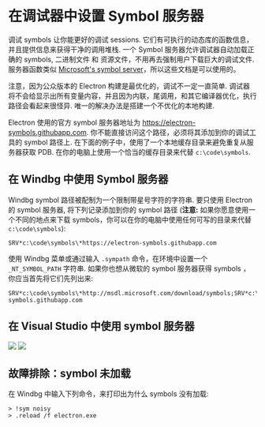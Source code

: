 # 在调试器中设置 Symbol 服务器

调试 symbols 让你能更好的调试 sessions. 它们有可执行的动态库的函数信息，并且提供信息来获得干净的调用堆栈. 一个 Symbol 服务器允许调试器自动加载正确的 symbols, 二进制文件 和 资源文件，不用再去强制用户下载巨大的调试文件. 服务器函数类似 [Microsoft's symbol server](http://support.microsoft.com/kb/311503)，所以这些文档是可以使用的。

注意，因为公众版本的 Electron 构建是最优化的，调试不一定一直简单. 调试器将不会给显示出所有变量内容，并且因为内联，尾调用，和其它编译器优化，执行路径会看起来很怪异. 唯一的解决办法是搭建一个不优化的本地构建.

Electron 使用的官方 symbol 服务器地址为 https://electron-symbols.githubapp.com. 你不能直接访问这个路径，必须将其添加到你的调试工具的 symbol 路径上. 在下面的例子中，使用了一个本地缓存目录来避免重复从服务器获取 PDB. 在你的电脑上使用一个恰当的缓存目录来代替 `c:\code\symbols`.

## 在 Windbg 中使用 Symbol 服务器

Windbg symbol 路径被配制为一个限制带星号字符的字符串. 要只使用 Electron 的 symbol 服务器, 将下列记录添加到你的 symbol 路径 (**注意:** 如果你愿意使用一个不同的地点来下载 symbols，你可以在你的电脑中使用任何可写的目录来代替 `c:\code\symbols`):

    SRV*c:\code\symbols\*https://electron-symbols.githubapp.com
    

使用 Windbg 菜单或通过输入 `.sympath` 命令，在环境中设置一个 `_NT_SYMBOL_PATH` 字符串. 如果你也想从微软的 symbol 服务器获得 symbols ，你应当首先将它们先列出来:

    SRV*c:\code\symbols\*http://msdl.microsoft.com/download/symbols;SRV*c:\code\symbols\*https://electron-symbols.githubapp.com
    

## 在 Visual Studio 中使用 symbol 服务器

<img src='https://mdn.mozillademos.org/files/733/symbol-server-vc8express-menu.jpg' /> <img src='https://mdn.mozillademos.org/files/2497/2005_options.gif' />

## 故障排除：symbol 未加载

在 Windbg 中输入下列命令，来打印出为什么 symbols 没有加载:

    > !sym noisy
    > .reload /f electron.exe